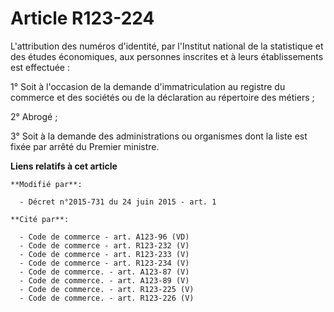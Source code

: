 # Article R123-224

L'attribution des numéros d'identité, par l'Institut national de la statistique et des études économiques, aux personnes
inscrites et à leurs établissements est effectuée :

1° Soit à l'occasion de la demande d'immatriculation au registre du commerce et des sociétés ou de la déclaration au
répertoire des métiers ;

2° Abrogé ;

3° Soit à la demande des administrations ou organismes dont la liste est fixée par arrêté du Premier ministre.

**Liens relatifs à cet article**

	**Modifié par**:

	  - Décret n°2015-731 du 24 juin 2015 - art. 1

	**Cité par**:

	  - Code de commerce - art. A123-96 (VD)
	  - Code de commerce - art. R123-232 (V)
	  - Code de commerce - art. R123-233 (V)
	  - Code de commerce - art. R123-234 (V)
	  - Code de commerce. - art. A123-87 (V)
	  - Code de commerce. - art. A123-89 (V)
	  - Code de commerce. - art. R123-225 (V)
	  - Code de commerce. - art. R123-226 (V)
